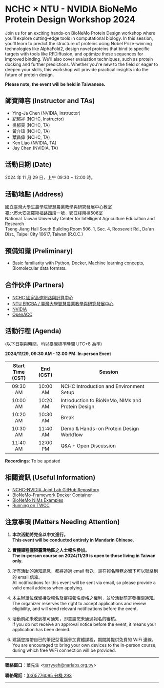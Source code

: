 
# NCHC &times; NTU - NVIDIA BioNeMo Protein Design Workshop 2024

Join us for an exciting hands-on BioNeMo Protein Design workshop where you’ll explore cutting-edge tools in computational biology. In this session, you’ll learn to predict the structure of proteins using Nobel Prize-winning technologies like AlphaFold2, design novel proteins that bind to specific targets with tools like RFDiffusion, and optimize these sequences for improved binding. We'll also cover evaluation techniques, such as protein docking and further predictions. Whether you're new to the field or eager to deepen your skills, this workshop will provide practical insights into the future of protein design.

**Please note, the event will be held in Taiwanese.**

## 師資陣容 (Instructor and TAs)

-  Ying-Ja Chen (NVIDIA, Instructor)
-  紀郁祥 (NCHC, Instructor)
-  吳郁雯 (NCHC, TA)
-  黃介瑋 (NCHC, TA)
-  葉昌偉 (NCHC, TA)
-  Ken Liao (NVIDIA, TA)
-  Jay Chen (NVIDIA, TA)

## 活動日期 (Date)

2024 年 11 月 29 日，上午 09:30 ~ 12:00 時。

<!--
## 報名截止 (Application Deadline)

自即日起至 2024 年 11 月 12 日 截止

## 報名網址 (Registration)

<https://www.openhackathons.org/s/siteevent/a0CUP00001AF1CS2A1/se000388>
-->

## 活動地點 (Address)

國立臺灣大學生農學院智慧農業教學與研究發展中心教室\
臺北市大安區羅斯福路四段一號，鄭江樓南棟506室\
National Taiwan University Center for Intelligent Agriculture Education and Research\
Tseng Jiang Hall South Building Room 506. 1, Sec. 4, Roosevelt Rd., Da'an Dist., Taipei City 10617, Taiwan (R.O.C.)

## 預備知識 (Preliminary)

 -  Basic familiarity with Python, Docker, Machine learning concepts, Biomolecular data formats.

## 合作伙伴 (Partners)

 -  [NCHC 國家高速網路與計算中心](https://www.nchc.org.tw/)
 -  [NTU ERCBA / 臺灣大學智慧農業教學與研究發展中心](https://www.ercba.ntu.edu.tw/Default.html)
 -  [NVIDIA](https://www.nvidia.com/)
 -  [OpenACC](https://www.openacc.org/)
 
## 活動行程 (Agenda)

(以下日期與時間，均以臺灣標準時間 UTC+8 為準)

**2024/11/29, 09:30 AM - 12:00 PM: In-person Event**

| Start Time<br>(CST) | End<br>(CST) | Session |
| :------: | :------: | ------- |
| 09:30 AM | 10:00 AM | NCHC Introduction and Environment Setup |
| 10:00 AM | 10:20 AM | Introduction to BioNeMo, NIMs and Protein Design |
| 10:20 AM | 10:30 AM | Break |
| 10:30 AM | 11:40 AM | Demo & Hands-on Protein Design Workflow |
| 11:40 AM | 12:00 PM | Q&A + Open Discussion |

**Recordings**: To be updated

## 相關資訊 (Useful Information)

 -  [NCHC-NVIDIA Joint Lab GitHub Repository](https://github.com/nqobu/nvidia)
 -  [BioNeMo-Framework Docker Container](https://catalog.ngc.nvidia.com/orgs/nvidia/teams/clara/containers/bionemo-framework)
 -  [BioNeMo NIMs Examples](https://github.com/NVIDIA/bionemo-examples)
 -  [Running on TWCC](https://github.com/j3soon/nways_accelerated_programming/blob/main/README_TWCC.md)

## 注意事項 (Matters Needing Attention) 

 1. **本次活動將完全以中文進行。**\
    **This event will be conducted entirely in Mandarin Chinese.**

 2. **實體課程僅限臺灣地區之人士報名參加。**\
    **The in-person course on 2024/11/29 is open to those living in Taiwan only.**

 3. 所有活動的通知訊息，都將透過 email 發送，請在報名時務必留下可以聯絡到的 email 信箱。\
    All notifications for this event will be sent via email, so please provide a valid email address when applying.

 4. 本主辦單位保留接受報名及審核報名資格之權利，並於活動前寄發相關通知。\
    The organizer reserves the right to accept applications and review eligibility, and will send relevant notifications before the event.

 5. 活動前如未收到核可通知，即意謂您未通過報名的審核。\
    If you do not receive an approval notice before the event, it means your application has been denied.

 6. 建議您攜帶自已的筆記型電腦參加實體課程，期間將提供免費的 WiFi 連線。\
    You are encouraged to bring your own devices to the in-person course, during which free WiFi connection will be provided.

---

**聯絡窗口**：葉先生 &lt;[terryyeh@narlabs.org.tw](mailto:terryyeh@narlabs.org.tw)&gt;

**聯絡電話**：[(03)5776085 分機 293](tel:+886-3-5776085,293)

---
